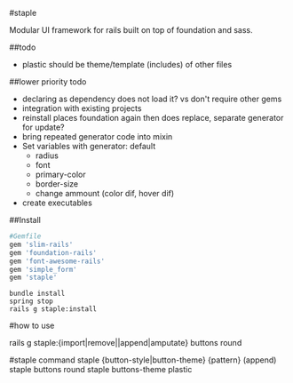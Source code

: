 #staple

Modular UI framework for rails built on top of foundation and sass.

##todo

* plastic should be theme/template (includes) of other files

##lower priority todo
* declaring as dependency does not load it? vs don't require other gems
* integration with existing projects
* reinstall places foundation again then does replace, separate generator for update?
* bring repeated generator code into mixin
* Set variables with generator: default
	* radius
	* font
	* primary-color
	* border-size
	* change ammount (color dif, hover dif)
* create executables

##Install

```ruby
#Gemfile
gem 'slim-rails'
gem 'foundation-rails'
gem 'font-awesome-rails'
gem 'simple_form'
gem 'staple'
```

```command
bundle install
spring stop
rails g staple:install
```

#how to use

rails g staple:{import|remove||append|amputate} buttons round

#staple command
staple {button-style|button-theme} {pattern} (append)
staple buttons round
staple buttons-theme plastic